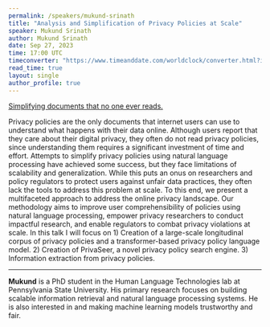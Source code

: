 ```yaml
---
permalink: /speakers/mukund-srinath
title: "Analysis and Simplification of Privacy Policies at Scale"
speaker: Mukund Srinath
author: Mukund Srinath
date: Sep 27, 2023
time: 17:00 UTC
timeconverter: "https://www.timeanddate.com/worldclock/converter.html?iso=20230908T170000&p1=553&p2=224&p3=538&p4=1440"
read_time: true
layout: single
author_profile: true
---
```


<a href="https://lolmythesis.com/" class="one-line">Simplifying documents that no one ever reads.</a>

Privacy policies are the only documents that internet users can use to understand what happens with their data online. Although users report that they care about their digital privacy, they often do not read privacy policies, since understanding them requires a significant investment of time and effort. Attempts to simplify privacy policies using natural language processing have achieved some success, but they face limitations of scalability and generalization. While this puts an onus on researchers and policy regulators to protect users against unfair data practices, they often lack the tools to address this problem at scale. To this end, we present a multifaceted approach to address the online privacy landscape. Our methodology aims to improve user comprehensibility of policies using natural language processing, empower privacy researchers to conduct impactful research, and enable regulators to combat privacy violations at scale. In this talk I will focus on 1) Creation of a large-scale longitudinal corpus of privacy policies and a transformer-based privacy policy language model. 2) Creation of PrivaSeer, a novel privacy policy search engine. 3) Information extraction from privacy policies.

<hr>

**Mukund** is a PhD student in the Human Language Technologies lab at Pennsylvania State University. His primary research focuses on building scalable information retrieval and natural language processing systems. He is also interested in and making machine learning models trustworthy and fair.
